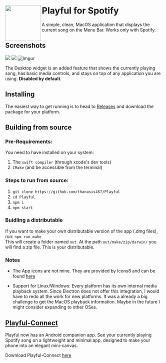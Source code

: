 # <img src="icons/app.png" align="left" width="114"/> Playful for Spotify

A simple, clean, MacOS application that displays the current song on the Menu Bar. Works only with Spotify.

## Screenshots
![](https://i.imgur.com/BdrgnC2.png)
![](https://i.imgur.com/gKByqAQ.jpeg)
![Imgur](https://i.imgur.com/mLmM4ad.png)

The Desktop widget is an added feature that shows the currently playing song, has basic media controls, and stays on top of any application you are using.
**Disabled by default**.

## Installing

The easiest way to get running is to head to [Releases](https://github.com/thanasis457/Playful/releases) and download the package for your platform.

## Building from source

### Pre-Requirements:

You need to have installed on your system:
1. The `swift compiler` (through xcode's dev tools)
2. `CMake` (and be accessible from the terminal)

### Steps to run from source:

1. `git clone https://github.com/thanasis457/Playful`
2. `cd Playful`
3. `npm i`
4. `npm start`


### Buidling a distributable

If you want to make your own distributable version of the app (.dmg files), run:
`npm run make`  
This will create a folder named `out`. At the path `out/make/zip/darwin/` you will find a zip file. This is your distributable.

### Notes

- The App icons are not mine. They are provided by Icons8 and can be found [here](https://icons8.com/icon/116726/spotify)

- Support for Linux/Windows: Every platform has its own internal media playback system. Since Electron does not offer this integration, I would have to redo all the work for new platforms. It was a already a big challenge to get the MacOS playback information. Maybe in the future I might consider expanding to other OSes.

## [Playful-Connect](https://github.com/thanasis457/Playful-Connect)

Playful now has an Android companion app. See your currently playing Spotify song on a lightweight and minimal app, designed to make your phone into an elegant mini-canvas.

Download Playful-Connect [here](https://github.com/thanasis457/Playful-Connect)
